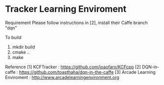 # Tracker Learning Enviroment

Requirement 
	Please follow instructions in [2], install their Caffe branch "dqn"

To build
  1. mkdir build
  2. cmake ..
  3. make 

Reference 
  [1] KCFTracker : https://github.com/joaofaro/KCFcpp
  [2] DQN-in-caffe : https://github.com/toasthaha/dqn-in-the-caffe
  [3] Arcade Learning Enviroment : http://www.arcadelearningenvironment.org
